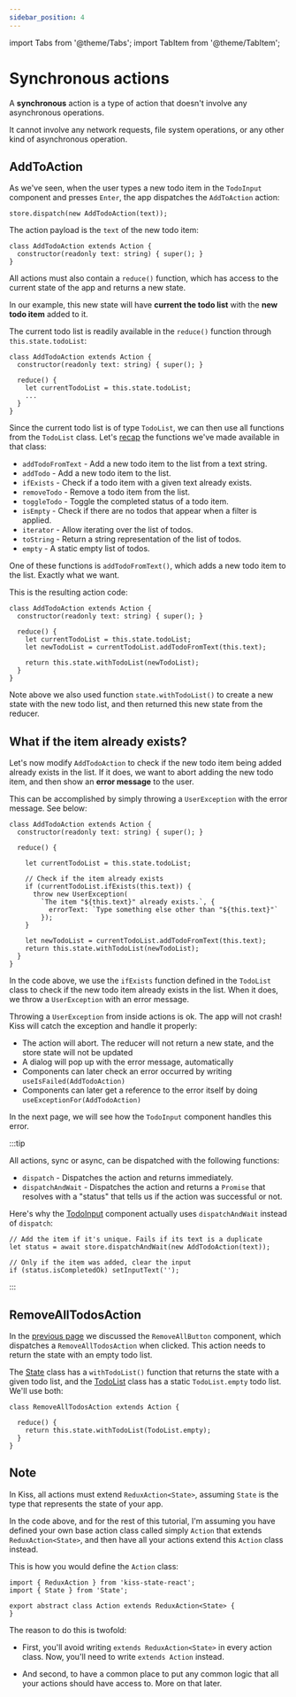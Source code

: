 ```yaml
---
sidebar_position: 4
---
```


import Tabs from '@theme/Tabs';
import TabItem from '@theme/TabItem';

# Synchronous actions

A **synchronous** action is a type of action that doesn't involve any asynchronous operations.

It cannot involve any network requests, file system operations, or any other kind of asynchronous
operation.

## AddToAction

As we've seen, when the user types a new todo item in the `TodoInput` component and
presses `Enter`, the app dispatches the `AddToAction` action:

```tsx
store.dispatch(new AddTodoAction(text));
```

The action payload is the `text` of the new todo item:

```tsx
class AddTodoAction extends Action {
  constructor(readonly text: string) { super(); }
}
```

All actions must also contain a `reduce()` function,
which has access to the current state of the app and returns a new state.

In our example, this new state will have **current the todo list** with the **new todo item** added
to it.

The current todo list is readily available in the `reduce()` function
through `this.state.todoList`:

```tsx
class AddTodoAction extends Action {
  constructor(readonly text: string) { super(); }

  reduce() {  
    let currentTodoList = this.state.todoList;
    ...
  }
}
```

Since the current todo list is of type `TodoList`,
we can then use all functions from the `TodoList` class.
Let's [recap](./creating-the-state#todolist) the functions we've made available in that class:

* `addTodoFromText` - Add a new todo item to the list from a text string.
* `addTodo` - Add a new todo item to the list.
* `ifExists` - Check if a todo item with a given text already exists.
* `removeTodo` - Remove a todo item from the list.
* `toggleTodo` - Toggle the completed status of a todo item.
* `isEmpty` - Check if there are no todos that appear when a filter is applied.
* `iterator` - Allow iterating over the list of todos.
* `toString` - Return a string representation of the list of todos.
* `empty` - A static empty list of todos.

One of these functions is `addTodoFromText()`, which adds a new todo item to the list.
Exactly what we want.

This is the resulting action code:

```tsx
class AddTodoAction extends Action {
  constructor(readonly text: string) { super(); }

  reduce() {
    let currentTodoList = this.state.todoList;
    let newTodoList = currentTodoList.addTodoFromText(this.text);
    
    return this.state.withTodoList(newTodoList);
  }
}
```

Note above we also used function `state.withTodoList()` to create a new state with the new todo
list, and then returned this new state from the reducer.

## What if the item already exists?

Let's now modify `AddTodoAction` to check if the new todo item being added
already exists in the list. If it does, we want to abort adding the new todo item,
and then show an **error message** to the user.

This can be accomplished by simply throwing a `UserException` with the error message.
See below:

```tsx
class AddTodoAction extends Action {
  constructor(readonly text: string) { super(); }

  reduce() {
  
    let currentTodoList = this.state.todoList;
  
    // Check if the item already exists
    if (currentTodoList.ifExists(this.text)) {
      throw new UserException(
        `The item "${this.text}" already exists.`, {
          errorText: `Type something else other than "${this.text}"`
        });
    }

    let newTodoList = currentTodoList.addTodoFromText(this.text);
    return this.state.withTodoList(newTodoList);
  }
}
```

In the code above, we use the `ifExists` function defined in the `TodoList` class to check if the
new todo item already exists in the list. When it does, we throw a `UserException` with an error
message.

Throwing a `UserException` from inside actions is ok. The app will not crash!
Kiss will catch the exception and handle it properly:

* The action will abort. The reducer will not return a new state, and the store state will not
  be updated
* A dialog will pop up with the error message, automatically
* Components can later check an error occurred by writing `useIsFailed(AddTodoAction)`
* Components can later get a reference to the error itself by doing `useExceptionFor(AddTodoAction)`

In the next page, we will see how the `TodoInput` component handles this error.

:::tip

All actions, sync or async, can be dispatched with the following functions:

* `dispatch` - Dispatches the action and returns immediately.
* `dispatchAndWait` - Dispatches the action and returns a `Promise` that resolves
  with a "status" that tells us if the action was successful or not.

Here's why the [TodoInput](the-basic-ui#todoinput) component actually uses `dispatchAndWait`
instead of `dispatch`:

```tsx
// Add the item if it's unique. Fails if its text is a duplicate
let status = await store.dispatchAndWait(new AddTodoAction(text));

// Only if the item was added, clear the input
if (status.isCompletedOk) setInputText('');
```

:::

## RemoveAllTodosAction

In the [previous page](the-basic-ui.md#removeallbutton)
we discussed the `RemoveAllButton` component, which dispatches a `RemoveAllTodosAction`
when clicked. This action needs to return the state with an empty todo list.

The [State](creating-the-state#state) class has a `withTodoList()` function that returns the
state with a given todo list, and the [TodoList](creating-the-state#todolist) class
has a static `TodoList.empty` todo list. We'll use both:

```tsx
class RemoveAllTodosAction extends Action {

  reduce() {
    return this.state.withTodoList(TodoList.empty);
  }
}
```

## Note

In Kiss, all actions must extend `ReduxAction<State>`,
assuming `State` is the type that represents the state of your app.

In the code above, and for the rest of this tutorial,
I'm assuming you have defined your own base action class called simply `Action`
that extends `ReduxAction<State>`, and then have all your actions
extend this `Action` class instead.

This is how you would define the `Action` class:

```tsx 
import { ReduxAction } from 'kiss-state-react';
import { State } from 'State';

export abstract class Action extends ReduxAction<State> {
}
```

The reason to do this is twofold:

* First, you'll avoid writing `extends ReduxAction<State>` in every action class.
  Now, you'll need to write `extends Action` instead.

* And second, to have a common place to put any common logic that all your actions should have
  access to. More on that later.





